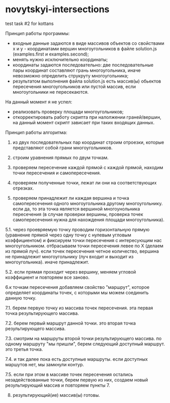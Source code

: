 # novytskyi-intersections
test task #2 for kottans


Принцип работы программы:
* входные данные задаются в виде массивов объектов со свойствами x и y - координатами вершин многоугольников в файле solution.js (examples.first и examples.second);
* менять нужно исключительно координаты;
* координаты задаются последовательно: две последовательные пары координат составляют грань многоугольника, иначе невозможно определить струкруту многоугольника;
* результатом выполнения файла solution.js есть массив(ы) обьектов пересечения многоугольников или пустой массив, если многоугольники не пересекаются.


На данный момент я не успел:
* реализовать проверку площади многоугольников;
* откорректировать работу скрипта при налолжении граней/вершин, на данный момент скрипт зависает при таких входящих данных.


Принцип работы алгоритма:

1. из двух последовательных пар координат строим отроезки, которые представляют собой грани многоугольников.
 
2. строим уравнения прямых по двум точкам.

3. проверяем пересечение каждой прямой с каждой прямой, находим точки пересечения и самопересечения.
 
4. проверяем полученные точки, лежат ли они на соответствующих отрезках.

5. проверяем принадлежит ли каждая вершина и точка самопересечения одного многоугольника другому многоугольнику. если да, то эта точка является вершиной многоунольника пересечения (в случае проверки вершины, проверка точек самопересечения нужна для нахождения площади многоугольника).

5.1. через проевряемую точку проводим горизонтальную прямую (уравнение прямой через одну точку с нулевым угловым коэффициентом) и фиксируем точки пересечения с интересующим нас многоугольником. отбрасываем точки пересечения левее по Х (делаем из прямой луч). если точек пересечения четное количество, вершина не принадлежит многоугольнику (луч входит и выходит из многоугольника). иначе принадлежит. 

5.2. если прямая проходит через вершину, меняем угловой коэффициент и повторяем все заново.

6.к точкам пересечения добавляем свойство "маршрут", которое определяет координаты точек, с которыми мы можем соединить данную точку.

7.1. берем первую точку из массива точек пересечения. эта первая точка результирующего массива. 

7.2. берем первый маршрут данной точки. это вторая точка результирующего массива. 

7.3. смотрим на маршруты второй точки результирующего массива. по одному маршруту "мы пришли", берем следующий доступный маршрут. это третья точка. 

7.4. и так далее пока есть доступные маршруты. если доступных маршутов нет, мы замкнули контур. 

7.5. если при этом в массиве точек пересечения остались незадействованные точки, берем первую из них, создаем новый результирующий массив и повторяем пункты 7.

8. результирующий(ие) массив(ы) готовы.
